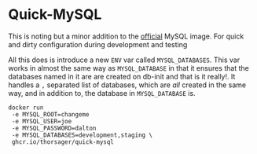 Quick-MySQL
===========
This is noting but a minor addition to the [official](https://hub.docker.com/r/_/mysql/)
MySQL image. For quick and dirty configuration during development and testing

All this does is introduce a new `ENV` var called `MYSQL_DATABASES`. This var
works in almost the same way as `MYSQL_DATABASE` in that it ensures that the
databases named in it are are created on db-init and that is it really!. It
handles a `,` separated list of databases, which are *all* created in the same
way, and in addition to, the database in `MYSQL_DATABASE` is. 

```
docker run 
 -e MYSQL_ROOT=changeme
 -e MYSQL_USER=joe
 -e MYSQL_PASSWORD=dalton
 -e MYSQL_DATABASES=development,staging \
 ghcr.io/thorsager/quick-mysql
```

